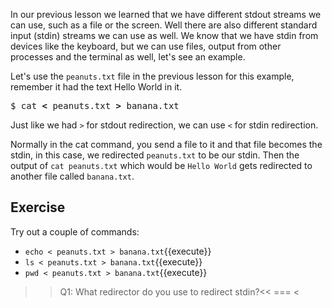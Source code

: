 In our previous lesson we learned that we have different stdout streams we can use, such as a file or the screen. Well there are also different standard input (stdin) streams we can use as well. We know that we have stdin from devices like the keyboard, but we can use files, output from other processes and the terminal as well, let's see an example. 

Let's use the `peanuts.txt` file in the previous lesson for this example, remember it had the text Hello World in it. 

<pre>$ cat <b>&lt;</b> peanuts.txt <b>&gt;</b> banana.txt </pre>

Just like we had `>` for stdout redirection, we can use `<` for stdin redirection. 

Normally in the cat command, you send a file to it and that file becomes the stdin, in this case, we redirected `peanuts.txt` to be our stdin. Then the output of `cat peanuts.txt` which would be `Hello World` gets redirected to another file called `banana.txt`.

## Exercise

Try out a couple of commands:

* `echo < peanuts.txt > banana.txt`{{execute}}
* `ls < peanuts.txt > banana.txt`{{execute}}
* `pwd < peanuts.txt > banana.txt`{{execute}}

>>Q1: What redirector do you use to redirect stdin?<<
=== <
